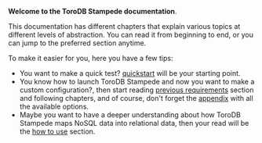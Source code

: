 __Welcome to the ToroDB Stampede documentation__.

This documentation has different chapters that explain various topics at different levels of abstraction. You can read it from beginning to end, or you can jump to the preferred section anytime.

To make it easier for you, here you have a few tips:

* You want to make a quick test? [quickstart](quickstart.md) will be your starting point.
* You know how to launch ToroDB Stampede and now you want to make a custom configuration?, then start reading [previous requirements](installation/previous-requirements.md) section and following chapters, and of course, don't forget the [appendix](appendix.md) with all the available options.
* Maybe you want to have a deeper understanding about how ToroDB Stampede maps NoSQL data into relational data, then your read will be the [how to use](how-to-use.md) section.
